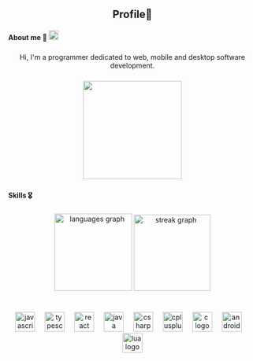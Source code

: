 
<h2 align="center"> Profile🙎 </h2>


<h4 align="left">About me 🦖 <img height="20" src="https://www.svgrepo.com/show/489934/facebook.svg"  /></h4>

###

<p align="center">Hi, I'm a programmer dedicated to web, mobile and desktop software development.</p>

###

<div align="center">
  <img height="200" src="https://i.pinimg.com/originals/1f/06/e4/1f06e4df238be453656074872883ea60.gif"  />
</div>

###

<h4 align="left">Skills 🎖️</h4>

###

<div align="center">
  <img src="https://github-readme-stats.vercel.app/api/top-langs?username=CristianRonald&locale=en&hide_title=false&layout=compact&card_width=320&langs_count=6&theme=vue-dark&hide_border=true&order=2&custom_title=Languages%F0%9F%94%A5" height="157" alt="languages graph"  />
  <img src="https://streak-stats.demolab.com?user=CristianRonald&locale=en&mode=weekly&theme=vue-dark&hide_border=true&border_radius=5&date_format=j/n%5B/Y%5D&order=3" height="155" alt="streak graph"  />
</div>

###

<br clear="both">

<div align="center">
  <img src="https://cdn.jsdelivr.net/gh/devicons/devicon/icons/javascript/javascript-original.svg" height="40" alt="javascript logo"  />
  <img width="12" />
  <img src="https://cdn.jsdelivr.net/gh/devicons/devicon/icons/typescript/typescript-original.svg" height="40" alt="typescript logo"  />
  <img width="12" />
  <img src="https://cdn.jsdelivr.net/gh/devicons/devicon/icons/react/react-original.svg" height="40" alt="react logo"  />
  <img width="12" />
  <img src="https://cdn.jsdelivr.net/gh/devicons/devicon/icons/java/java-original.svg" height="40" alt="java logo"  />
  <img width="12" />
  <img src="https://cdn.jsdelivr.net/gh/devicons/devicon/icons/csharp/csharp-original.svg" height="40" alt="csharp logo"  />
  <img width="12" />
  <img src="https://cdn.jsdelivr.net/gh/devicons/devicon/icons/cplusplus/cplusplus-original.svg" height="40" alt="cplusplus logo"  />
  <img width="12" />
  <img src="https://cdn.jsdelivr.net/gh/devicons/devicon/icons/c/c-original.svg" height="40" alt="c logo"  />
  <img width="12" />
  <img src="https://cdn.jsdelivr.net/gh/devicons/devicon/icons/android/android-original.svg" height="40" alt="android logo"  />
  <img width="12" />
  <img src="https://cdn.jsdelivr.net/gh/devicons/devicon/icons/lua/lua-original.svg" height="40" alt="lua logo"  />
</div>

###
